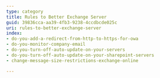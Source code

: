 ```yaml
---
type: category
title: Rules to Better Exchange Server
guid: 39836cca-aa39-4fb3-9238-4ccdbcde025c
uri: rules-to-better-exchange-server
index:
- do-you-add-a-redirect-from-http-to-https-for-owa
- do-you-monitor-company-email
- do-you-turn-off-auto-update-on-your-servers
- do-you-turn-off-auto-update-on-your-sharepoint-servers
- change-message-size-restrictions-exchange-online

---
```

 

